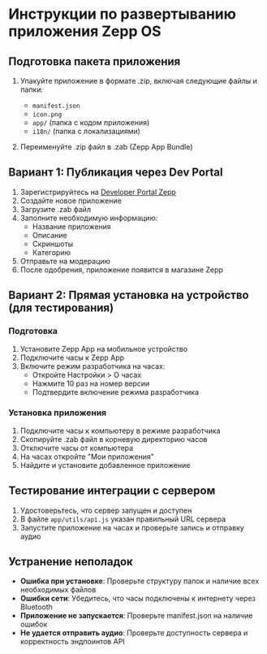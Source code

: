 # Инструкции по развертыванию приложения Zepp OS

## Подготовка пакета приложения

1. Упакуйте приложение в формате .zip, включая следующие файлы и папки:
   - `manifest.json`
   - `icon.png`
   - `app/` (папка с кодом приложения)
   - `i18n/` (папка с локализациями)

2. Переименуйте .zip файл в .zab (Zepp App Bundle)

## Вариант 1: Публикация через Dev Portal

1. Зарегистрируйтесь на [Developer Portal Zepp](https://developer.zepp.com/)
2. Создайте новое приложение
3. Загрузите .zab файл 
4. Заполните необходимую информацию:
   - Название приложения
   - Описание
   - Скриншоты
   - Категорию
5. Отправьте на модерацию
6. После одобрения, приложение появится в магазине Zepp

## Вариант 2: Прямая установка на устройство (для тестирования)

### Подготовка

1. Установите Zepp App на мобильное устройство
2. Подключите часы к Zepp App
3. Включите режим разработчика на часах:
   - Откройте Настройки > О часах
   - Нажмите 10 раз на номер версии
   - Подтвердите включение режима разработчика

### Установка приложения

1. Подключите часы к компьютеру в режиме разработчика
2. Скопируйте .zab файл в корневую директорию часов
3. Отключите часы от компьютера
4. На часах откройте "Мои приложения"
5. Найдите и установите добавленное приложение

## Тестирование интеграции с сервером

1. Удостоверьтесь, что сервер запущен и доступен
2. В файле `app/utils/api.js` указан правильный URL сервера
3. Запустите приложение на часах и проверьте запись и отправку аудио

## Устранение неполадок

- **Ошибка при установке**: Проверьте структуру папок и наличие всех необходимых файлов
- **Ошибки сети**: Убедитесь, что часы подключены к интернету через Bluetooth
- **Приложение не запускается**: Проверьте manifest.json на наличие ошибок
- **Не удается отправить аудио**: Проверьте доступность сервера и корректность эндпоинтов API